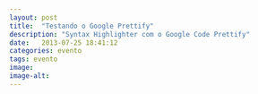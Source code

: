 ```yaml
---
layout: post
title:  "Testando o Google Prettify"
description: "Syntax Highlighter com o Google Code Prettify"
date:   2013-07-25 18:41:12
categories: evento
tags: evento
image: 
image-alt: 
---
```


<pre class="prettyprint">
<!DOCTYPE html>
<html lang="pt-br">
<head>
  <meta charset="UTF-8">
  <title></title>
</head>
<body>
  
</body>
</html>
</pre>